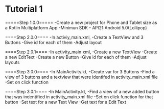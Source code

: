 # Tutorial 1
=====Step 1.0.0=====
-Create a new project for Phone and Tablet size as a Kotlin Multiplatform App
-Minimun SDK - API21:Android 5.0(Lollipop)


====Step 2.0.0====
-In activiy_main.xml,
   -Create a TextView and 3 Buttons
-Give id for each of them
-Adjust layout

====Step 2.0.1====
-In activity_main.xml,
   -Create a new TextView
   -Create a new EditText
   -Create a new Button
-Give id for each of them
-Adjust layouts


====Step 3.0.0====
-In MainActivity.kt,
   -Create var for 3 Buttons
   -Find a view of 3 buttons and a textview that were identifed in activity_main.xml file
   -Set on click function

====Step 3.0.1====
-In MainActivity.kt,
   -Find a view of a new added button that was indentified in activity_main.xml file
   -Set on click function for that button
   -Set text for a new Text View 
   -Get text for a Edit Text

